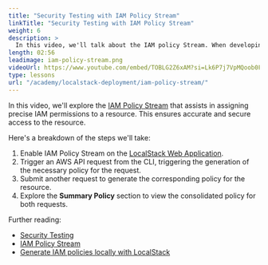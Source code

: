 ```yaml
---
title: "Security Testing with IAM Policy Stream"
linkTitle: "Security Testing with IAM Policy Stream"
weight: 6
description: >
  In this video, we'll talk about the IAM policy Stream. When developing an application, we often need access to AWS resources like DynamoDB, RDS, etc. To grant this access, we create IAM roles and assign permissions through policies. Determining these policies can be challenging — the IAM policy stream simplifies this task by identifying the necessary permissions for your cloud applications.
length: 02:56
leadimage: iam-policy-stream.png
videoUrl: https://www.youtube.com/embed/TOBLG2Z6xAM?si=Lk6P7j7VpMQoob0F
type: lessons
url: "/academy/localstack-deployment/iam-policy-stream/"
---
```


In this video, we'll explore the [IAM Policy Stream](https://docs.localstack.cloud/user-guide/security-testing/iam-policy-stream/) that assists in assigning precise IAM permissions to a resource. This ensures accurate and secure access to the resource.

Here's a breakdown of the steps we'll take:

1.  Enable IAM Policy Stream on the [LocalStack Web Application](https://app.localstack.cloud/policy-stream).
2.  Trigger an AWS API request from the CLI, triggering the generation of the necessary policy for the request.
3.  Submit another request to generate the corresponding policy for the resource.
4.  Explore the **Summary Policy** section to view the consolidated policy for both requests.

Further reading:

- [Security Testing](https://docs.localstack.cloud/user-guide/security-testing/)
- [IAM Policy Stream](https://youtube.com/watch?v=HQ2V44ImJ3E)
- [Generate IAM policies locally with LocalStack](https://hashnode.localstack.cloud/generate-iam-policies-locally-using-localstack)
